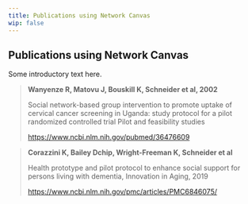 ```yaml
---
title: Publications using Network Canvas
wip: false
---
```

## Publications using Network Canvas

Some introductory text here.

> **Wanyenze R, Matovu J, Bouskill K, Schneider et al, 2002**
> 
> Social network-based group intervention to promote uptake of cervical cancer screening in Uganda: study protocol for a pilot randomized controlled trial	Pilot and feasibility studies
>
> https://www.ncbi.nlm.nih.gov/pubmed/36476609

> **Corazzini K, Bailey Dchip, Wright-Freeman K, Schneider et al**
> 
> Health prototype and pilot protocol to enhance social support for persons living with dementia, Innovation in Aging, 2019
> 
> https://www.ncbi.nlm.nih.gov/pmc/articles/PMC6846075/

